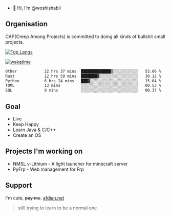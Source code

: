 - 👋 Hi, I’m @woshishabii

## Organisation

CAP(Creep Among Projects) is committed to doing all kinds of bullshit small projects.

[![Top Langs](https://github-readme-stats.vercel.app/api/top-langs/?username=woshishabii&layout=compact)](https://github.com/anuraghazra/github-readme-stats)

[![wakatime](https://wakatime.com/badge/user/34d02784-acc1-4a16-82d7-33fdb53c4ed6.svg)](https://wakatime.com/@34d02784-acc1-4a16-82d7-33fdb53c4ed6)


<!--START_SECTION:waka-->

```txt
Other            22 hrs 37 mins  █████████████▒░░░░░░░░░░░   53.06 %
Rust             12 hrs 50 mins  ███████▓░░░░░░░░░░░░░░░░░   30.12 %
Python           6 hrs 24 mins   ███▓░░░░░░░░░░░░░░░░░░░░░   15.04 %
TOML             13 mins         ░░░░░░░░░░░░░░░░░░░░░░░░░   00.53 %
SQL              9 mins          ░░░░░░░░░░░░░░░░░░░░░░░░░   00.37 %
```

<!--END_SECTION:waka-->

## Goal
- Live
- Keep Happy
- Learn Java & C/C++
- Create an OS

## Projects I'm working on

- NMSL v-Lithium - A light launcher for minecraft server
- PyFrp - Web management for Frp


## Support
I'm cute, ~~pay me~~.
[afdian.net](https://afdian.net/a/woshishabi)

> still trying to learn to be a normal one

<!---
woshishabii/woshishabii is a ✨ special ✨ repository because its `README.md` (this file) appears on your GitHub profile.
You can click the Preview link to take a look at your changes.
--->
